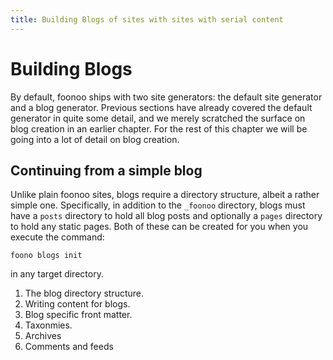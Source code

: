 ```yaml
---
title: Building Blogs of sites with sites with serial content
---
```


# Building Blogs

By default, foonoo ships with two site generators: the default site generator and a blog generator. Previous sections have already covered the default generator in quite some detail, and we merely scratched the surface on blog creation in an earlier chapter. For the rest of this chapter we will be going into a lot of detail on blog creation.

## Continuing from a simple blog
Unlike plain foonoo sites, blogs require a directory structure, albeit a rather simple one. Specifically, in addition to the `_foonoo` directory, blogs must have a `posts` directory to hold all blog posts and optionally a `pages` directory to hold any static pages. Both of these can be created for you when you execute the command:

    foono blogs init

in any target directory.

1. The blog directory structure.
1. Writing content for blogs.
1. Blog specific front matter.
1. Taxonmies.
1. Archives
1. Comments and feeds